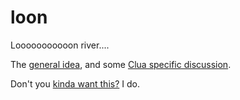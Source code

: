 loon
====

Looooooooooon river.... 

The [general idea](notes/Loon.md), and some [Clua specific discussion](notes/clu/clu.md).

Don't you [kinda want this?](notes/clu/Grammar.md) I do.
